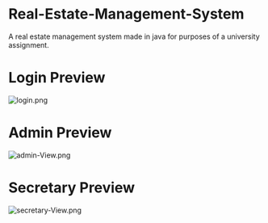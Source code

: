 # Real-Estate-Management-System
A real estate management system made in java for purposes of a university assignment.

# Login Preview
![login.png](https://i.postimg.cc/CK4JXny0/login.png)

# Admin Preview
![admin-View.png](https://i.postimg.cc/6QzLYsR5/admin-View.png)

# Secretary Preview
![secretary-View.png](https://i.postimg.cc/J0HNrGFG/secretary-View.png)
